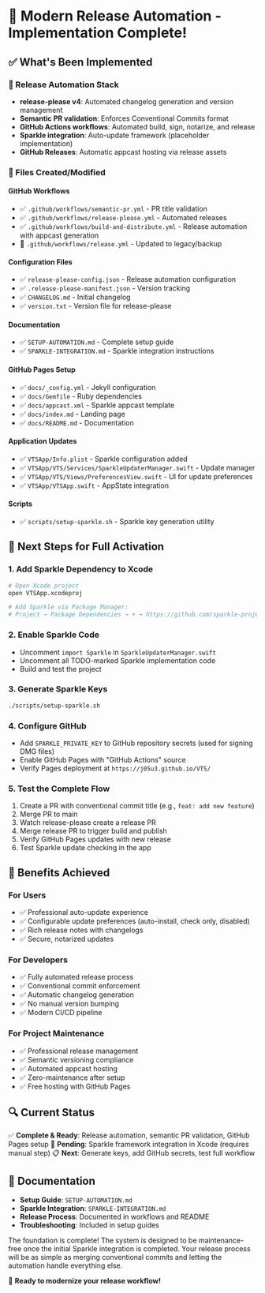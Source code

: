 # 🎉 Modern Release Automation - Implementation Complete!

## ✅ What's Been Implemented

### 🚀 Release Automation Stack
- **release-please v4**: Automated changelog generation and version management
- **Semantic PR validation**: Enforces Conventional Commits format
- **GitHub Actions workflows**: Automated build, sign, notarize, and release
- **Sparkle integration**: Auto-update framework (placeholder implementation)
- **GitHub Releases**: Automatic appcast hosting via release assets

### 📁 Files Created/Modified

#### GitHub Workflows
- ✅ `.github/workflows/semantic-pr.yml` - PR title validation
- ✅ `.github/workflows/release-please.yml` - Automated releases
- ✅ `.github/workflows/build-and-distribute.yml` - Release automation with appcast generation
- 🔄 `.github/workflows/release.yml` - Updated to legacy/backup

#### Configuration Files
- ✅ `release-please-config.json` - Release automation configuration
- ✅ `.release-please-manifest.json` - Version tracking
- ✅ `CHANGELOG.md` - Initial changelog
- ✅ `version.txt` - Version file for release-please

#### Documentation
- ✅ `SETUP-AUTOMATION.md` - Complete setup guide
- ✅ `SPARKLE-INTEGRATION.md` - Sparkle integration instructions

#### GitHub Pages Setup
- ✅ `docs/_config.yml` - Jekyll configuration
- ✅ `docs/Gemfile` - Ruby dependencies
- ✅ `docs/appcast.xml` - Sparkle appcast template
- ✅ `docs/index.md` - Landing page
- ✅ `docs/README.md` - Documentation

#### Application Updates
- ✅ `VTSApp/Info.plist` - Sparkle configuration added
- ✅ `VTSApp/VTS/Services/SparkleUpdaterManager.swift` - Update manager
- ✅ `VTSApp/VTS/Views/PreferencesView.swift` - UI for update preferences
- ✅ `VTSApp/VTSApp.swift` - AppState integration

#### Scripts
- ✅ `scripts/setup-sparkle.sh` - Sparkle key generation utility

## 🔧 Next Steps for Full Activation

### 1. Add Sparkle Dependency to Xcode
```bash
# Open Xcode project
open VTSApp.xcodeproj

# Add Sparkle via Package Manager:
# Project → Package Dependencies → + → https://github.com/sparkle-project/Sparkle
```

### 2. Enable Sparkle Code
- Uncomment `import Sparkle` in `SparkleUpdaterManager.swift`
- Uncomment all TODO-marked Sparkle implementation code
- Build and test the project

### 3. Generate Sparkle Keys
```bash
./scripts/setup-sparkle.sh
```

### 4. Configure GitHub
- Add `SPARKLE_PRIVATE_KEY` to GitHub repository secrets (used for signing DMG files)
- Enable GitHub Pages with "GitHub Actions" source
- Verify Pages deployment at `https://j05u3.github.io/VTS/`

### 5. Test the Complete Flow
1. Create a PR with conventional commit title (e.g., `feat: add new feature`)
2. Merge PR to main
3. Watch release-please create a release PR
4. Merge release PR to trigger build and publish
5. Verify GitHub Pages updates with new release
6. Test Sparkle update checking in the app

## 🎯 Benefits Achieved

### For Users
- ✅ Professional auto-update experience
- ✅ Configurable update preferences (auto-install, check only, disabled)
- ✅ Rich release notes with changelogs
- ✅ Secure, notarized updates

### For Developers
- ✅ Fully automated release process
- ✅ Conventional commit enforcement
- ✅ Automatic changelog generation
- ✅ No manual version bumping
- ✅ Modern CI/CD pipeline

### For Project Maintenance
- ✅ Professional release management
- ✅ Semantic versioning compliance
- ✅ Automated appcast hosting
- ✅ Zero-maintenance after setup
- ✅ Free hosting with GitHub Pages

## 🔍 Current Status

✅ **Complete & Ready**: Release automation, semantic PR validation, GitHub Pages setup
🔄 **Pending**: Sparkle framework integration in Xcode (requires manual step)
📋 **Next**: Generate keys, add GitHub secrets, test full workflow

## 📖 Documentation

- **Setup Guide**: `SETUP-AUTOMATION.md`
- **Sparkle Integration**: `SPARKLE-INTEGRATION.md`
- **Release Process**: Documented in workflows and README
- **Troubleshooting**: Included in setup guides

The foundation is complete! The system is designed to be maintenance-free once the initial Sparkle integration is completed. Your release process will be as simple as merging conventional commits and letting the automation handle everything else.

🚀 **Ready to modernize your release workflow!**
